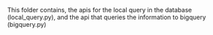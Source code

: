 This folder contains, the apis for the local query in the database (local_query.py), and the api that queries the information to bigquery (bigquery.py)
